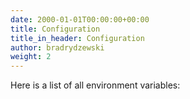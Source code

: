 ```yaml
---
date: 2000-01-01T00:00:00+00:00
title: Configuration
title_in_header: Configuration
author: bradrydzewski
weight: 2
---
```


Here is a list of all environment variables: